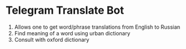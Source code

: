 # Telegram Translate Bot

1. Allows one to get word/phrase translations from English to Russian
2. Find meaning of a word using urban dictionary
3. Consult with oxford dictionary

